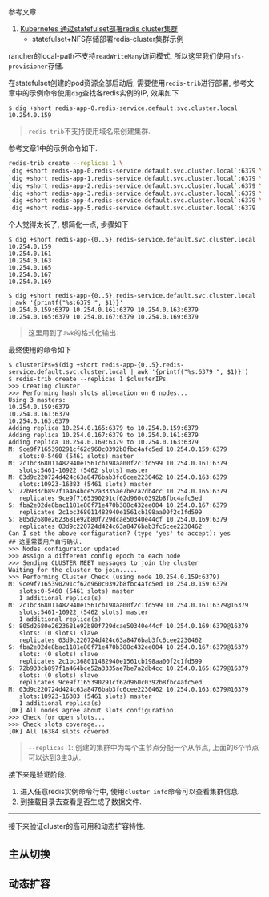 参考文章

1. [Kubernetes 通过statefulset部署redis cluster集群](https://www.cnblogs.com/kuku0223/p/10906003.html)
    - statefulset+NFS存储部署redis-cluster集群示例

rancher的local-path不支持`readWriteMany`访问模式, 所以这里我们使用`nfs-provisioner`存储.

在statefulset创建的pod资源全部启动后, 需要使用`redis-trib`进行部署, 参考文章中的示例命令使用`dig`查找各redis实例的IP, 效果如下

```console
$ dig +short redis-app-0.redis-service.default.svc.cluster.local
10.254.0.159
```

> `redis-trib`不支持使用域名来创建集群.

参考文章1中的示例命令如下.

```bash
redis-trib create --replicas 1 \
`dig +short redis-app-0.redis-service.default.svc.cluster.local`:6379 \
`dig +short redis-app-1.redis-service.default.svc.cluster.local`:6379 \
`dig +short redis-app-2.redis-service.default.svc.cluster.local`:6379 \
`dig +short redis-app-3.redis-service.default.svc.cluster.local`:6379 \
`dig +short redis-app-4.redis-service.default.svc.cluster.local`:6379 \
`dig +short redis-app-5.redis-service.default.svc.cluster.local`:6379
```

个人觉得太长了, 想简化一点, 步骤如下

```console
$ dig +short redis-app-{0..5}.redis-service.default.svc.cluster.local
10.254.0.159
10.254.0.161
10.254.0.163
10.254.0.165
10.254.0.167
10.254.0.169
```

```console
$ dig +short redis-app-{0..5}.redis-service.default.svc.cluster.local | awk '{printf("%s:6379 ", $1)}'
10.254.0.159:6379 10.254.0.161:6379 10.254.0.163:6379 10.254.0.165:6379 10.254.0.167:6379 10.254.0.169:6379
```

> 这里用到了`awk`的格式化输出.

最终使用的命令如下

```console
$ clusterIPs=$(dig +short redis-app-{0..5}.redis-service.default.svc.cluster.local | awk '{printf("%s:6379 ", $1)}')
$ redis-trib create --replicas 1 $clusterIPs
>>> Creating cluster
>>> Performing hash slots allocation on 6 nodes...
Using 3 masters:
10.254.0.159:6379
10.254.0.161:6379
10.254.0.163:6379
Adding replica 10.254.0.165:6379 to 10.254.0.159:6379
Adding replica 10.254.0.167:6379 to 10.254.0.161:6379
Adding replica 10.254.0.169:6379 to 10.254.0.163:6379
M: 9ce9f7165390291cf62d960c0392b8fbc4afc5ed 10.254.0.159:6379
   slots:0-5460 (5461 slots) master
M: 2c1bc368011482940e1561cb198aa00f2c1fd599 10.254.0.161:6379
   slots:5461-10922 (5462 slots) master
M: 03d9c220724d424c63a8476bab3fc6cee2230462 10.254.0.163:6379
   slots:10923-16383 (5461 slots) master
S: 72b933cb897f1a464bce52a3335ae7be7a2db4cc 10.254.0.165:6379
   replicates 9ce9f7165390291cf62d960c0392b8fbc4afc5ed
S: fba2e02de8bac1181e80f71e470b388c432ee004 10.254.0.167:6379
   replicates 2c1bc368011482940e1561cb198aa00f2c1fd599
S: 805d2680e2623681e92b80f729dcae50340e44cf 10.254.0.169:6379
   replicates 03d9c220724d424c63a8476bab3fc6cee2230462
Can I set the above configuration? (type 'yes' to accept): yes                ## 这里需要用户自行确认.
>>> Nodes configuration updated
>>> Assign a different config epoch to each node
>>> Sending CLUSTER MEET messages to join the cluster
Waiting for the cluster to join.....
>>> Performing Cluster Check (using node 10.254.0.159:6379)
M: 9ce9f7165390291cf62d960c0392b8fbc4afc5ed 10.254.0.159:6379
   slots:0-5460 (5461 slots) master
   1 additional replica(s)
M: 2c1bc368011482940e1561cb198aa00f2c1fd599 10.254.0.161:6379@16379
   slots:5461-10922 (5462 slots) master
   1 additional replica(s)
S: 805d2680e2623681e92b80f729dcae50340e44cf 10.254.0.169:6379@16379
   slots: (0 slots) slave
   replicates 03d9c220724d424c63a8476bab3fc6cee2230462
S: fba2e02de8bac1181e80f71e470b388c432ee004 10.254.0.167:6379@16379
   slots: (0 slots) slave
   replicates 2c1bc368011482940e1561cb198aa00f2c1fd599
S: 72b933cb897f1a464bce52a3335ae7be7a2db4cc 10.254.0.165:6379@16379
   slots: (0 slots) slave
   replicates 9ce9f7165390291cf62d960c0392b8fbc4afc5ed
M: 03d9c220724d424c63a8476bab3fc6cee2230462 10.254.0.163:6379@16379
   slots:10923-16383 (5461 slots) master
   1 additional replica(s)
[OK] All nodes agree about slots configuration.
>>> Check for open slots...
>>> Check slots coverage...
[OK] All 16384 slots covered.
```

> `--replicas 1`: 创建的集群中为每个主节点分配一个从节点, 上面的6个节点可以达到3主3从.

接下来是验证阶段.

1. 进入任意redis实例命令行中, 使用`cluster info`命令可以查看集群信息.
2. 到挂载目录去查看是否生成了数据文件.

------

接下来验证cluster的高可用和动态扩容特性.

## 主从切换

## 动态扩容

